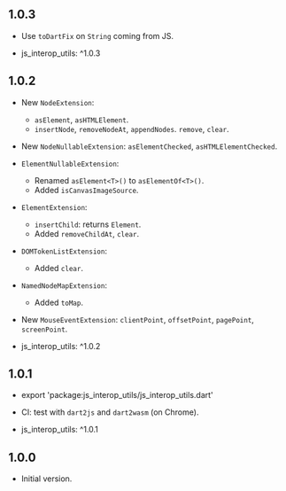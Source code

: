 ## 1.0.3

- Use `toDartFix` on `String` coming from JS.

- js_interop_utils: ^1.0.3

## 1.0.2

- New `NodeExtension`:
  - `asElement`, `asHTMLElement`.
  - `insertNode`, `removeNodeAt`, `appendNodes`. `remove`, `clear`.

- New `NodeNullableExtension`: `asElementChecked`, `asHTMLElementChecked`.

- `ElementNullableExtension`:
  - Renamed `asElement<T>()` to `asElementOf<T>()`.
  - Added `isCanvasImageSource`.

- `ElementExtension`:
  - `insertChild`: returns `Element`.
  - Added `removeChildAt`, `clear`.

- `DOMTokenListExtension`:
  - Added `clear`. 

- `NamedNodeMapExtension`:
  - Added `toMap`.

- New `MouseEventExtension`: `clientPoint`, `offsetPoint`, `pagePoint`, `screenPoint`.

- js_interop_utils: ^1.0.2

## 1.0.1

- export 'package:js_interop_utils/js_interop_utils.dart'

- CI: test with `dart2js` and `dart2wasm` (on Chrome).

- js_interop_utils: ^1.0.1

## 1.0.0

- Initial version.
